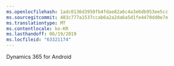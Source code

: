 ```yaml
---
ms.openlocfilehash: 1adc0136d3950fb4fdae82a6c4a3e6db953ee5cc
ms.sourcegitcommit: 483c777a1537ccab6a2a2da6a5d1fe4470dd0e7e
ms.translationtype: MT
ms.contentlocale: ko-KR
ms.lasthandoff: 06/19/2019
ms.locfileid: "63321174"
---
```

Dynamics 365 for Android